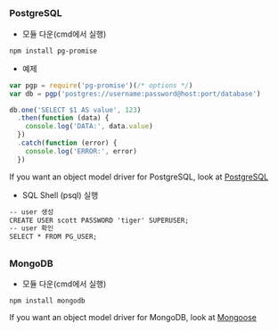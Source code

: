 ##
### PostgreSQL 
- 모듈 다운(cmd에서 실행)
```
npm install pg-promise
```
- 예제
```javascript
var pgp = require('pg-promise')(/* options */)
var db = pgp('postgres://username:password@host:port/database')

db.one('SELECT $1 AS value', 123)
  .then(function (data) {
    console.log('DATA:', data.value)
  })
  .catch(function (error) {
    console.log('ERROR:', error)
  })
```
If you want an object model driver for PostgreSQL, look at [PostgreSQL](https://github.com/vitaly-t/pg-promise)

- SQL Shell (psql) 실행
```cmd
-- user 생성
CREATE USER scott PASSWORD 'tiger' SUPERUSER;
-- user 확인
SELECT * FROM PG_USER;
```


##
### MongoDB
- 모듈 다운(cmd에서 실행)
```
npm install mongodb
```

If you want an object model driver for MongoDB, look at [Mongoose](https://github.com/Automattic/mongoose)